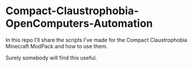 # Compact-Claustrophobia-OpenComputers-Automation
In this repo I'll share the scripts I've made for the Compact Claustrophobia Minecraft ModPack and how to use them.

Surely somebody will find this useful.
